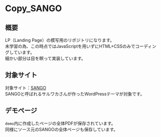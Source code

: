 # **Copy_SANGO**

## **概要**
LP（Landing Page）の模写用のリポジトリになります。<br>
未学習の為、この時点ではJavaScriptを用いずにHTML+CSSのみでコーディングしています。<br>
細かい部分は目を瞑って実装しています。<br>

## **対象サイト**
対象サイト：[SANGO](https://saruwakakun.design/)<br>
SANGOと呼ばれるサルワカさんが作ったWordPressテーマが対象です。<br>

## **デモページ**
`demo`内に作成したページの全体PDFが保存されています。<br>
同様にソース元のSANGOの全体ページも保存しています。<br>